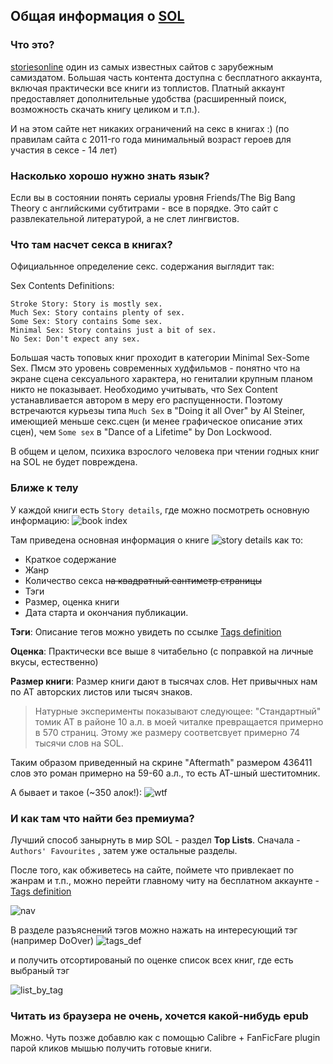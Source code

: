 ## Общая информация о [SOL](https://storiesonline.net/)

### Что это?
[storiesonline](https://storiesonline.net/) один из самых известных сайтов с зарубежным самиздатом. Большая часть контента доступна с бесплатного аккаунта, включая практически все книги из топлистов. Платный аккаунт предоставляет дополнительные удобства (расширенный поиск, возможность скачать книгу целиком и т.п.). 

И на этом сайте нет никаких ограничений на секс в книгах :) (по правилам сайта c 2011-го года минимальный возраст героев для участия в сексе - 14 лет)

### Насколько хорошо нужно знать язык?
Если вы в состоянии понять сериалы уровня Friends/The Big Bang Theory с английскими субтитрами - все в порядке. Это сайт с развлекательной литературой, а не слет лингвистов.

### Что там насчет секса в книгах?
Официальнное определение секс. содержания выглядит так:

Sex Contents Definitions:

    Stroke Story: Story is mostly sex.
    Much Sex: Story contains plenty of sex.
    Some Sex: Story contains Some sex.
    Minimal Sex: Story contains just a bit of sex.
    No Sex: Don't expect any sex.

Большая часть топовых книг проходит в категории Minimal Sex-Some Sex. Пмсм это уровень современных худфильмов - понятно что на экране сцена сексуального характера, но гениталии крупным планом никто не показывает. 
Необходимо учитывать, что Sex Content устанавливается автором в меру его распущенности. Поэтому встречаются курьезы типа `Much Sex` в "Doing it all Over" by Al Steiner, имеющией меньше секс.сцен (и менее графическое описание этих сцен), чем  `Some sex` в "Dance of a Lifetime" by Don Lockwood. 

В общем и целом, психика взрослого человека при чтении годных книг на SOL не будет повреждена. 

### Ближе к телу

У каждой книги есть `Story details`, где можно посмотреть основную информацию:
![book index](/pics/book_idx.png "Book index")

Там приведена основная информация о книге
![story details](/pics/story_details.png "Story details")
как то:
- Краткое содержание
- Жанр
- Количество секса ~~на квадратный сантиметр страницы~~
- Тэги
- Размер, оценка книги
- Дата старта и окончания публикации.

**Тэги**: Описание тегов можно увидеть по ссылке [Tags definition](https://storiesonline.net/stories/bytag/)

**Оценка**: Практически все выше `8` читабельно (с поправкой на личные вкусы, естественно)

**Размер книги**: Размер книги дают в тысячах слов. Нет привычных нам по АТ авторских листов или тысяч знаков. 
> Натурные эксперименты показывают следующее: "Стандартный" томик АТ в районе 10 а.л. в моей читалке превращается примерно в 570 страниц. Этому же размеру соответсвует примерно 74 тысячи слов на SOL.

Таким образом приведенный на скрине "Aftermath" размером 436411 слов это роман примерно на 59-60 а.л., то есть АТ-шный шеститомник.

А бывает и такое (~350 алок!):
![wtf](/pics/yopt.png "Размерчик!")

### И как там что найти без премиума?

Лучший способ занырнуть в мир SOL - раздел **Top Lists**. 
Сначала - `Authors' Favourites` , затем уже остальные разделы.

После того, как обживетесь на сайте, поймете что привлекает по жанрам и т.п., можно перейти главному читу на бесплатном аккаунте - [Tags definition](https://storiesonline.net/stories/bytag/)

![nav](/pics/nav.png "Навигация")

В разделе разъяснений тэгов можно нажать на интересующий тэг (например DoOver)
![tags_def](/pics/tags.png "Tags definition")

и получить отсортированый по оценке список всех книг, где есть выбраный тэг

![list_by_tag](/pics/doover_list.png "List by tag")

### Читать из браузера не очень, хочется какой-нибудь epub

Можно. Чуть позже добавлю как с помощью Calibre + FanFicFare plugin парой кликов мышью получить готовые книги.